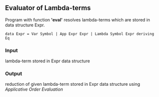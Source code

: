 ## Evaluator of Lambda-terms

Program with function **'eval'** resolves lambda-terms which are stored in data structure Expr.  
  
`data Expr = Var Symbol | App Expr Expr | Lambda Symbol Expr deriving Eq`  

### Input
  
lambda-term stored in Expr data structure  

### Output

reduction of given lambda-term stored in Expr data structure using *Applicative Order Evaluation*
